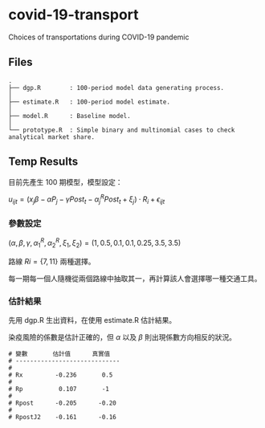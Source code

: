 # covid-19-transport
Choices of transportations during COVID-19 pandemic


## Files
```
.
├── dgp.R        : 100-period model data generating process.
│
├── estimate.R   : 100-period model estimate.
│
├── model.R      : Baseline model.
│
└── prototype.R  : Simple binary and multinomial cases to check analytical market share.

```

## Temp Results

目前先產生 100 期模型，模型設定：

$u_{ijt} = (x_j \beta - \alpha P_j - \gamma Post_t - \alpha^R_j Post_t + \xi_j)\cdot R_i + \epsilon_{ijt}$

### 參數設定

$(\alpha, \beta, \gamma, \alpha_1^R, \alpha_2^R, \xi_1, \xi_2) = 
(1, 0.5, 0.1, 0.1, 0.25, 3.5, 3.5)$

路線 $Ri = \{7, 11\}$ 兩種選擇。

每一期每一個人隨機從兩個路線中抽取其一，再計算該人會選擇哪一種交通工具。


### 估計結果

先用 dgp.R 生出資料，在使用 estimate.R 估計結果。

染疫風險的係數是估計正確的，但 $\alpha$ 以及 $\beta$ 則出現係數方向相反的狀況。

```
# 變數       估計值      真實值
# -----------------------------
#
# Rx         -0.236       0.5
# 
# Rp          0.107       -1
# 
# Rpost      -0.205      -0.20
# 
# RpostJ2    -0.161      -0.16

```




